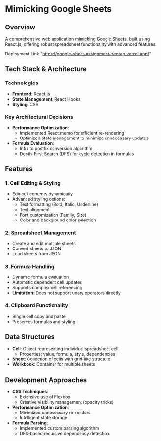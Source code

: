 #  Mimicking Google Sheets 

## Overview
A comprehensive web application mimicking Google Sheets, built using React.js, offering robust spreadsheet functionality with advanced features.

Deployment Link "https://google-sheet-assignment-zeotap.vercel.app/"


##  Tech Stack & Architecture

### Technologies
- **Frontend**: React.js
- **State Management**: React Hooks
- **Styling**: CSS

### Key Architectural Decisions
- **Performance Optimization**: 
  - Implemented React.memo for efficient re-rendering
  - Optimized state management to minimize unnecessary updates
- **Formula Evaluation**:
  - Infix to postfix conversion algorithm
  - Depth-First Search (DFS) for cycle detection in formulas

## Features

### 1. Cell Editing & Styling
- Edit cell contents dynamically
- Advanced styling options:
  - Text formatting (Bold, Italic, Underline)
  - Text alignment
  - Font customization (Family, Size)
  - Color and background color selection

### 2. Spreadsheet Management
- Create and edit multiple sheets
- Convert sheets to JSON
- Load sheets from JSON

### 3. Formula Handling
- Dynamic formula evaluation
- Automatic dependent cell updates
- Supports complex cell referencing
- **Limitation**: Does not support unary operators directly

### 4. Clipboard Functionality
- Single cell copy and paste
- Preserves formulas and styling

## Data Structures
- **Cell**: Object representing individual spreadsheet cell
  - Properties: value, formula, style, dependencies
- **Sheet**: Collection of cells with grid-like structure
- **Workbook**: Container for multiple sheets

## Development Approaches
- **CSS Techniques**:
  - Extensive use of Flexbox
  - Creative visibility management (opacity tricks)
- **Performance Optimization**:
  - Minimized unnecessary re-renders
  - Intelligent state storage
- **Formula Parsing**:
  - Implemented custom parsing algorithm
  - DFS-based recursive dependency detection



